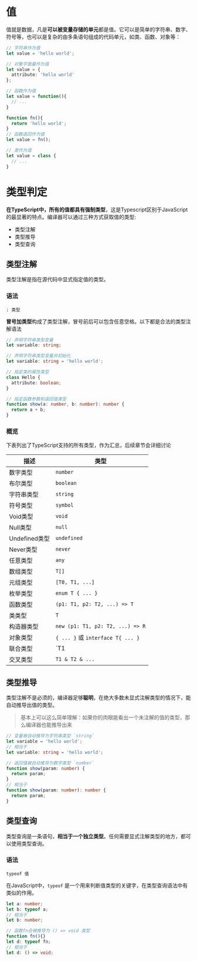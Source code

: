 <h1 id="值">值</h1>

值就是数据，凡是**可以被变量存储的单元**都是值。它可以是简单的字符串、数字、符号等，也可以是复杂的由多条语句组成的代码单元，如类、函数、对象等：

```typescript
// 字符串作为值
let value = 'hello world';

// 对象字面量作为值
let value = {
  attribute: 'hello world'
};

// 函数作为值
let value = function(){
  // ...
}

function fn(){
  return 'hello world';
}
// 函数返回作为值
let value = fn();

// 类作为值
let value = class {
  // ...
}
```

<h1 id="类型判定">类型判定</h1>

**在TypeScript中，所有的值都具有强制类型**，这是Typescript区别于JavaScript的最显著的特点。编译器可以通过三种方式获取值的类型:

- 类型注解
- 类型推导
- 类型查询

<h2 id="类型注解">类型注解</h2>

类型注解是指在源代码中显式指定值的类型。

### 语法

```
: 类型
```

**冒号加类型**构成了类型注解，冒号前后可以包含任意空格。以下都是合法的类型注解语法

```typescript
// 声明字符串类型变量
let variable: string;

// 声明字符串类型变量并初始化
let variable: string = 'hello world';

// 指定类的属性类型
class Hello {
  attribute: boolean;
}

// 指定函数参数和返回值类型
function show(a: number, b: number): number {
  return a + b;
}
```

### 概览

下表列出了TypeScript支持的所有类型，作为汇总，后续章节会详细讨论

描述|类型 
-|-
数字类型 | `number`
布尔类型 | `boolean`
字符串类型 | `string`
符号类型 | `symbol`
Void类型 | `void`
Null类型 | `null`
Undefined类型 | `undefined`
Never类型 | `never`
任意类型 | `any`
数组类型 | `T[]`
元组类型 | `[T0, T1, ...]`
枚举类型 | `enum T { ... }`
函数类型 | `(p1: T1, p2: T2, ...) => T`
类类型 | `T`
构造器类型 | `new (p1: T1, p2: T2, ...) => R`
对象类型 | `{ ... }` 或 `interface T{ ... }`
联合类型 | `T1 | T2 | ...`
交叉类型 | `T1 & T2 & ...`

<h2 id="类型推导">类型推导</h2>

类型注解不是必须的，编译器足够**聪明**，在绝大多数未显式注解类型的情况下，能自动推导出值的类型。

> 基本上可以这么简单理解：如果你的肉眼能看出一个未注解的值的类型，那么编译器也能推导出来

```typescript
// 变量被自动推导为字符串类型 `string`
let variable = 'hello world';
// 相当于
let variable: string = 'hello world';

// 返回值被自动推导为数字类型 `number`
function show(param: number) {
  return param;
}
// 相当于
function show(param: number): number {
  return param;
}
```

<h2 id="类型查询">类型查询</h2>

类型查询是一条语句，**相当于一个独立类型**。任何需要显式注解类型的地方，都可以使用类型查询。

### 语法

```
typeof 值
```

在JavaScript中，`typeof` 是一个用来判断值类型的关键字，在类型查询语法中有类似的作用。

```typescript
let a: number;
let b: typeof a;
// 相当于
let b: number;

// 函数fn会被推导为 () => void 类型
function fn(){}
let d: typeof fn;
// 相当于
let d: () => void;
```

